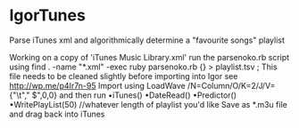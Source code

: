 # IgorTunes
Parse iTunes xml and algorithmically determine a "favourite songs" playlist 

Working on a copy of 'iTunes Music Library.xml' run the parsenoko.rb script using
find . -name "*.xml" -exec ruby parsenoko.rb {} > playlist.tsv \;
This file needs to be cleaned slightly before importing into Igor see
http://wp.me/p4Ir7n-95
Import using
LoadWave /N=Column/O/K=2/J/V={"\t"," $",0,0}
and then run
•iTunes()
•DateRead()
•Predictor()
•WritePlayList(50) //whatever length of playlist you'd like
Save as *.m3u file and drag back into iTunes

